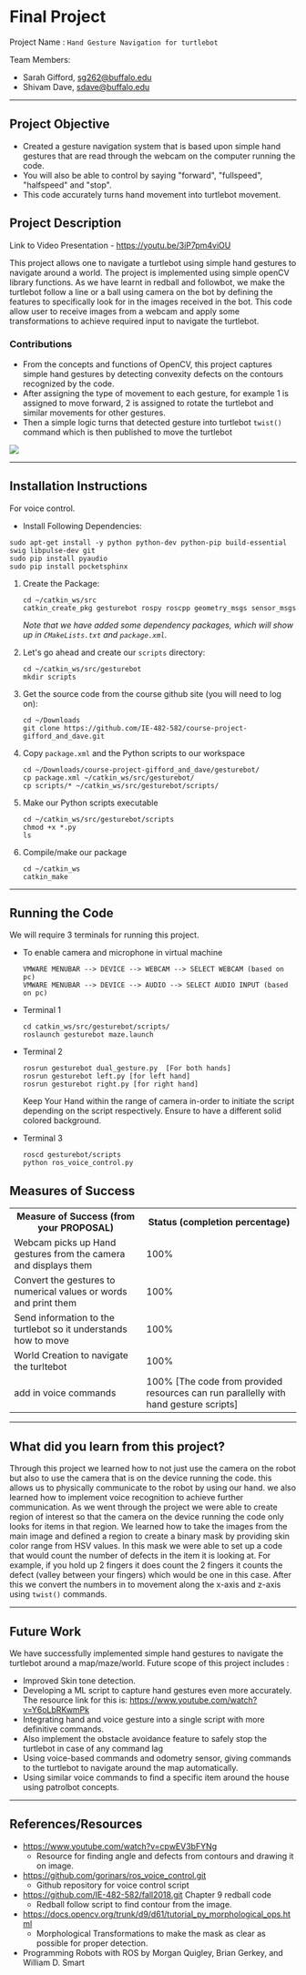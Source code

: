 # Final Project

Project Name : `Hand Gesture Navigation for turtlebot`

Team Members:
- Sarah Gifford, sg262@buffalo.edu
- Shivam Dave, sdave@buffalo.edu

---
## Project Objective
- Created a gesture navigation system that is based upon simple hand gestures that are read through the webcam on the computer running the code.
- You will also be able to control by saying "forward", "fullspeed", "halfspeed" and "stop".
- This code accurately turns hand movement into turtlebot movement. 

## Project Description

Link to Video Presentation - https://youtu.be/3iP7pm4viOU

This project allows one to navigate a turtlebot using simple hand gestures to navigate around a world. The project is implemented using  simple openCV library functions. As we have learnt in redball and followbot, we make the turtlebot follow a line or a ball using camera on the bot by defining the features to specifically look for in the images received in the bot. This code allow user to receive images from a webcam and apply some transformations to achieve required input to navigate the turtlebot.

### Contributions
- From the concepts and functions of OpenCV, this project captures simple hand gestures by detecting convexity defects on the contours recognized by the code.
- After assigning the type of movement to each gesture, for example 1 is assigned to move forward, 2 is assigned to rotate the turtlebot and similar movements for other gestures.
- Then a simple logic turns that detected gesture into turtlebot `twist()` command which is then published to move the turtlebot

![](gesturebot/Gesture.PNG)

--- 


## Installation Instructions

For voice control.
- Install Following Dependencies:

```
sudo apt-get install -y python python-dev python-pip build-essential swig libpulse-dev git
sudo pip install pyaudio
sudo pip install pocketsphinx
```



1. Create the Package:
    ```
    cd ~/catkin_ws/src
    catkin_create_pkg gesturebot rospy roscpp geometry_msgs sensor_msgs
    ```
    *Note that we have added some dependency packages, which will show up in `CMakeLists.txt` and `package.xml`.*
    
2. Let's go ahead and create our `scripts` directory:
    ```
    cd ~/catkin_ws/src/gesturebot
    mkdir scripts
    ```
        
3. Get the source code from the course github site (you will need to log on):
    ```
    cd ~/Downloads
    git clone https://github.com/IE-482-582/course-project-gifford_and_dave.git 
    
    ```
    
 4. Copy `package.xml` and the Python scripts to our workspace
    ```
    cd ~/Downloads/course-project-gifford_and_dave/gesturebot/
    cp package.xml ~/catkin_ws/src/gesturebot/
    cp scripts/* ~/catkin_ws/src/gesturebot/scripts/
    ```
    
 5. Make our Python scripts executable
    ```
    cd ~/catkin_ws/src/gesturebot/scripts
    chmod +x *.py
    ls
    ```
    
6. Compile/make our package 

    ```
    cd ~/catkin_ws
    catkin_make
 
--- 
## Running the Code
We will require 3 terminals for running this project.

- To enable camera and microphone in virtual machine 
	
    ```	
	VMWARE MENUBAR --> DEVICE --> WEBCAM --> SELECT WEBCAM (based on pc)
	VMWARE MENUBAR --> DEVICE --> AUDIO --> SELECT AUDIO INPUT (based on pc)
    ```	

- Terminal 1

  ```
  cd catkin_ws/src/gesturebot/scripts/
  roslaunch gesturebot maze.launch
  ```
- Terminal 2

  ```
  rosrun gesturebot dual_gesture.py  [For both hands]
  rosrun gesturebot left.py [for left hand]
  rosrun gesturebot right.py [for right hand]
  ```
  Keep Your Hand within the range of camera in-order to initiate the script depending on the script respectively. Ensure to have a different solid colored background.
  
- Terminal 3

  ```
  roscd gesturebot/scripts
  python ros_voice_control.py
  ```
## Measures of Success

<TABLE>
<TR>
	<TH>Measure of Success (from your PROPOSAL)</TH>
	<TH>Status (completion percentage)</TH>
</TR>
<TR>
	<TD> Webcam picks up Hand gestures from the camera and displays them

</TD>
	<TD>100%</TD>
</TR>
<TR>
	<TD>Convert the gestures to numerical values or words and print them</TD>
	<TD>100%</TD>
</TR>

<TR>
	<TD> Send information to the turtlebot so it understands how to move</TD>
	<TD>100%</TD>
</TR>

<TR>
	<TD>World Creation to navigate the turltebot</TD>
	<TD>100% </TD>
</TR>
<TR>
	<TD>  add in voice commands </TD>
	<TD>100% [The code from provided resources can run parallelly with hand gesture scripts]</TD>
</TR>

</TABLE>

---

## What did you learn from this project?

Through this project we learned how to not just use the camera on the robot but also to use the camera that is on the device running the code. this allows us to physically communicate to the robot by using our hand. we also learned how to implement voice recognition to achieve further communication. 
As we went through the project we were able to create region of interest so that the camera on the device running the code only looks for items in that region. We learned how to take the images from the main image and defined a  region to create a binary mask by providing skin color range from HSV values. In this mask we were able to set up a code that would count the number of defects in the item it is looking at. For example, if you hold up 2 fingers it does count the 2 fingers it counts the defect (valley between your fingers) which would be one in this case. After this we convert the numbers in to movement along the x-axis and z-axis using `twist()` commands. 


---

## Future Work

We have successfully implemented simple hand gestures to navigate the turtlebot around a map/maze/world. Future scope of this project includes :

- Improved Skin tone detection.
- Developing a ML script to capture hand gestures even more accurately. The resource link for this is:
 https://www.youtube.com/watch?v=Y6oLbRKwmPk
- Integrating hand and voice gesture into a single script with more definitive commands.
- Also implement the obstacle avoidance feature to safely stop the turtlebot in case of any command lag
- Using voice-based commands and odometry sensor, giving commands to the turtlebot to navigate around the map automatically.
- Using similar voice commands to find a specific item around the house using patrolbot concepts.


---

## References/Resources

- https://www.youtube.com/watch?v=cpwEV3bFYNg
	- Resource  for finding angle and defects from contours and drawing it on image.
- https://github.com/gorinars/ros_voice_control.git
	- Github repository for voice control script
- https://github.com/IE-482-582/fall2018.git     Chapter 9 redball code
	- Redball follow script to find contour from the image.
- https://docs.opencv.org/trunk/d9/d61/tutorial_py_morphological_ops.html
	- Morphological Transformations to make the mask as clear as possible for proper detection.
- Programming Robots with ROS by Morgan Quigley, Brian Gerkey, and William D. Smart





